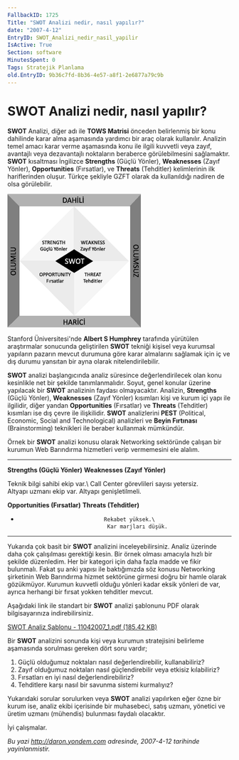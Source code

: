 ```yaml
---
FallbackID: 1725
Title: "SWOT Analizi nedir, nasıl yapılır?"
date: "2007-4-12"
EntryID: SWOT_Analizi_nedir_nasil_yapilir
IsActive: True
Section: software
MinutesSpent: 0
Tags: Stratejik Planlama
old.EntryID: 9b36c7fd-8b36-4e57-a8f1-2e6877a79c9b
---
```

# SWOT Analizi nedir, nasıl yapılır?
**SWOT** Analizi, diğer adı ile **TOWS Matrisi** önceden belirlenmiş bir
konu dahilinde karar alma aşamasında yardımcı bir araç olarak
kullanılır. Analizin temel amacı karar verme aşamasında konu ile ilgili
kuvvetli veya zayıf, avantajlı veya dezavantajlı noktaların beraberce
görülebilmesini sağlamaktır. **SWOT** kısaltması İngilizce **Strengths**
(Güçlü Yönler), **Weaknesses** (Zayıf Yönler), **Opportunities**
(Fırsatlar), ve **Threats** (Tehditler) kelimlerinin ilk hariflerinden
oluşur. Türkçe şekliyle GZFT olarak da kullanıldığı nadiren de olsa
görülebilir.

![](media/SWOT_Analizi_nedir_nasil_yapilir/11042007_2.png)

Stanford Üniversitesi'nde **Albert S Humphrey** tarafında yürütülen
araştırmalar sonucunda geliştirilen **SWOT** tekniği kişisel veya
kurumsal yapıların pazarın mevcut durumuna göre karar almalarını
sağlamak için iç ve dış durumu yansıtan bir ayna olarak
nitelendirilebilir.

**SWOT** analizi başlangıcında analiz süresince değerlendirilecek olan
konu kesinlikle net bir şekilde tanımlanmalıdır. Soyut, genel konular
üzerine yapılacak bir **SWOT** analizinin faydası olmayacaktır.
Analizin, **Strengths** (Güçlü Yönler), **Weaknesses** (Zayıf Yönler)
kısımları kişi ve kurum içi yapı ile ilgilidir, diğer yandan
**Opportunities** (Fırsatlar) ve **Threats** (Tehditler) kısımları ise
dış çevre ile ilişkilidir. **SWOT** analizlerini **PEST** (Political,
Economic, Social and Technological) analizleri ve **Beyin Fırtınası**
(Brainstorming) teknikleri ile beraber kullanmak mümkündür.

Örnek bir **SWOT** analizi konusu olarak Networking sektöründe çalışan
bir kurumun Web Barındırma hizmetleri verip vermemesini ele alalım.

  -------------------------------- -------------------------------------------
  **Strengths (Güçlü Yönler)**     **Weaknesses (Zayıf Yönler)**

  Teknik bilgi sahibi ekip var.\   Call Center görevlileri sayısı yetersiz.\
   Altyapı uzmanı ekip var.         Altyapı genişletilmeli.

  **Opportunities (Fırsatlar)**    **Threats (Tehditler)**

  -                                Rekabet yüksek.\
                                    Kar marjları düşük.
  -------------------------------- -------------------------------------------

Yukarıda çok basit bir **SWOT** analizini inceleyebilirsiniz. Analiz
üzerinde daha çok çalışılması gerektiği kesin. Bir örnek olması amacıyla
hızlı bir şekilde düzenledim. Her bir kategori için daha fazla madde ve
fikir bulunmalı. Fakat şu anki yapısı ile baktığımızda söz konusu
Networking şirketinin Web Barındırma hizmet sektörüne girmesi doğru bir
hamle olarak gözükmüyor. Kurumun kuvvetli olduğu yönleri kadar eksik
yönleri de var, ayrıca herhangi bir fırsat yokken tehditler mevcut.

Aşağıdaki link ile standart bir **SWOT** analizi şablonunu PDF olarak
bilgisayarınıza indirebilirsiniz.

[SWOT Analiz Şablonu - 11042007\_1.pdf (185.42
KB)](media/SWOT_Analizi_nedir_nasil_yapilir/11042007_1.pdf)

Bir **SWOT** analizini sonunda kişi veya kurumun stratejisini belirleme
aşamasında sorulması gereken dört soru vardır;

1.  Güçlü olduğumuz noktaları nasıl değerlendirebilir, kullanabiliriz?
2.  Zayıf olduğumuz noktaları nasıl güçlendirebilir veya etkisiz
    kılabiliriz?
3.  Fırsatları en iyi nasıl değerlendirebiliriz?
4.  Tehditlere karşı nasıl bir savunma sistemi kurmalıyız?

Yukarıdaki sorular sorulurken veya **SWOT** analizi yapılırken eğer özne
bir kurum ise, analiz ekibi içerisinde bir muhasebeci, satış uzmanı,
yönetici ve üretim uzmanı (mühendis) bulunması faydalı olacaktır.

İyi çalışmalar.



*Bu yazi http://daron.yondem.com adresinde, 2007-4-12 tarihinde yayinlanmistir.*
